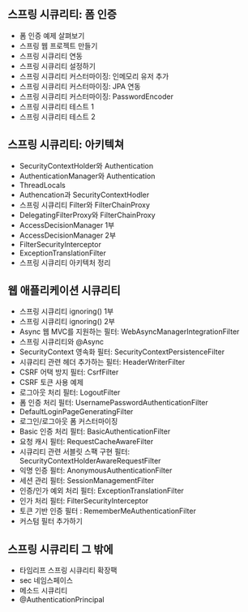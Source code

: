 ## 스프링 시큐리티: 폼 인증

- 폼 인증 예제 살펴보기
- 스프링 웹 프로젝트 만들기
- 스프링 시큐리티 연동
- 스프링 시큐리티 설정하기
- 스프링 시큐리티 커스터마이징: 인메모리 유저 추가
- 스프링 시큐리티 커스터마이징: JPA 연동
- 스프링 시큐리티 커스터마이징: PasswordEncoder
- 스프링 시큐리티 테스트 1
- 스프링 시큐리티 테스트 2

## 스프링 시큐리티: 아키텍쳐

- SecurityContextHolder와 Authentication
- AuthenticationManager와 Authentication
- ThreadLocals
- Authencation과 SecurityContextHodler
- 스프링 시큐리티 Filter와 FilterChainProxy
- DelegatingFilterProxy와 FilterChainProxy
- AccessDecisionManager 1부
- AccessDecisionManager 2부
- FilterSecurityInterceptor
- ExceptionTranslationFilter
- 스프링 시큐리티 아키텍처 정리

## 웹 애플리케이션 시큐리티

- 스프링 시큐리티 ignoring() 1부
- 스프링 시큐리티 ignoring() 2부
- Async 웹 MVC를 지원하는 필터: WebAsyncManagerIntegrationFilter
- 스프링 시큐리티와 @Async
- SecurityContext 영속화 필터: SecurityContextPersistenceFilter
- 시큐리티 관련 헤더 추가하는 필터: HeaderWriterFilter
- CSRF 어택 방지 필터: CsrfFilter
- CSRF 토큰 사용 예제
- 로그아웃 처리 필터: LogoutFilter
- 폼 인증 처리 필터: UsernamePasswordAuthenticationFilter
- DefaultLoginPageGeneratingFilter
- 로그인/로그아웃 폼 커스터마이징
- Basic 인증 처리 필터: BasicAuthenticationFilter
- 요청 캐시 필터: RequestCacheAwareFilter
- 시큐리티 관련 서블릿 스팩 구현 필터: SecurityContextHolderAwareRequestFilter
- 익명 인증 필터: AnonymousAuthenticationFilter
- 세션 관리 필터: SessionManagementFilter
- 인증/인가 예외 처리 필터: ExceptionTranslationFilter
- 인가 처리 필터: FilterSecurityInterceptor
- 토큰 기반 인증 필터 : RememberMeAuthenticationFilter
- 커스텀 필터 추가하기

## 스프링 시큐리티 그 밖에

- 타임리프 스프링 시큐리티 확장팩
- sec 네임스페이스
- 메소드 시큐리티
- @AuthenticationPrincipal

